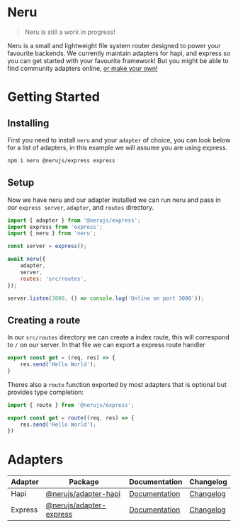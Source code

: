 # Neru

> Neru is still a work in progress!

Neru is a small and lightweight file system router designed to power your favourite backends. We currently maintain adapters for hapi, and express so you can get started with your favourite framework! But you might be able to find community adapters online, [or make your own!](#)

# Getting Started

## Installing

First you need to install `neru` and your `adapter` of choice, you can look below for a list of adapters, in this example we will assume you are using express.

```bash
npm i neru @nerujs/express express
```

## Setup

Now we have neru and our adapter installed we can run neru and pass in our `express server`, `adapter`, and `routes` directory.

```js
import { adapter } from '@nerujs/express';
import express from 'express';
import { neru } from 'neru';

const server = express();

await neru({
    adapter,
    server,
    routes: 'src/routes',
});

server.listen(3000, () => console.log('Online on port 3000'));
```

## Creating a route

In our `src/routes` directory we can create a index route, this will correspond to `/` on our server. In that file we can export a express route handler

```js
export const get = (req, res) => {
    res.send('Hello World');
}
```

Theres also a `route` function exported by most adapters that is optional but provides type completion:

```js
import { route } from '@nerujs/express';

export const get = route((req, res) => {
    res.send('Hello World');
})
```

# Adapters

| Adapter | Package                                             | Documentation                                       | Changelog                                          |
|---------|-----------------------------------------------------|-----------------------------------------------------|----------------------------------------------------|
| Hapi    | [@nerujs/adapter-hapi](packages/adapter-hapi)       | [Documentation](packages/adapter-hapi/README.md)    | [Changelog](packages/adapter-hapi/CHANGELOG.md)    |
| Express | [@nerujs/adapter-express](packages/adapter-express) | [Documentation](packages/adapter-express/README.md) | [Changelog](packages/adapter-express/CHANGELOG.md) |